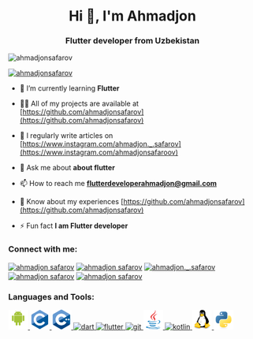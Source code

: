 <h1 align="center">Hi 👋, I'm Ahmadjon</h1>
<h3 align="center">Flutter developer from Uzbekistan</h3>

<p align="left"> <img src="https://komarev.com/ghpvc/?username=ahmadjonsafarov&label=Profile%20views&color=0e75b6&style=flat" alt="ahmadjonsafarov" /> </p>

<p align="left"> <a href="https://github.com/ryo-ma/github-profile-trophy"><img src="https://github-profile-trophy.vercel.app/?username=ahmadjonsafarov" alt="ahmadjonsafarov" /></a> </p>

- 🌱 I’m currently learning **Flutter**

- 👨‍💻 All of my projects are available at [https://github.com/ahmadjonsafarov](https://github.com/ahmadjonsafarov)

- 📝 I regularly write articles on [https://www.instagram.com/ahmadjon._.safarov](https://www.instagram.com/ahmadjonsafaroov)

- 💬 Ask me about **about flutter**

- 📫 How to reach me **flutterdeveloperahmadjon@gmail.com**

- 📄 Know about my experiences [https://github.com/ahmadjonsafarov](https://github.com/ahmadjonsafarov)

- ⚡ Fun fact **I am Flutter developer**

<h3 align="left">Connect with me:</h3>
<p align="left">
<a href="https://linkedin.com/in/ahmadjon safarov" target="blank"><img align="center" src="https://raw.githubusercontent.com/rahuldkjain/github-profile-readme-generator/master/src/images/icons/Social/linked-in-alt.svg" alt="ahmadjon safarov" height="30" width="40" /></a>
<a href="https://fb.com/ahmadjon safarov" target="blank"><img align="center" src="https://raw.githubusercontent.com/rahuldkjain/github-profile-readme-generator/master/src/images/icons/Social/facebook.svg" alt="ahmadjon safarov" height="30" width="40" /></a>
<a href="https://instagram.com/ahmadjon._.safarov" target="blank"><img align="center" src="https://raw.githubusercontent.com/rahuldkjain/github-profile-readme-generator/master/src/images/icons/Social/instagram.svg" alt="ahmadjon._.safarov" height="30" width="40" /></a>
<a href="https://www.behance.net/ahmadjon safarov" target="blank"><img align="center" src="https://raw.githubusercontent.com/rahuldkjain/github-profile-readme-generator/master/src/images/icons/Social/behance.svg" alt="ahmadjon safarov" height="30" width="40" /></a>
<a href="https://www.youtube.com/c/ahmadjon safarov" target="blank"><img align="center" src="https://raw.githubusercontent.com/rahuldkjain/github-profile-readme-generator/master/src/images/icons/Social/youtube.svg" alt="ahmadjon safarov" height="30" width="40" /></a>
</p>

<h3 align="left">Languages and Tools:</h3>
<p align="left"> <a href="https://developer.android.com" target="_blank" rel="noreferrer"> <img src="https://raw.githubusercontent.com/devicons/devicon/master/icons/android/android-original-wordmark.svg" alt="android" width="40" height="40"/> </a> <a href="https://www.cprogramming.com/" target="_blank" rel="noreferrer"> <img src="https://raw.githubusercontent.com/devicons/devicon/master/icons/c/c-original.svg" alt="c" width="40" height="40"/> </a> <a href="https://www.w3schools.com/cpp/" target="_blank" rel="noreferrer"> <img src="https://raw.githubusercontent.com/devicons/devicon/master/icons/cplusplus/cplusplus-original.svg" alt="cplusplus" width="40" height="40"/> </a> <a href="https://dart.dev" target="_blank" rel="noreferrer"> <img src="https://www.vectorlogo.zone/logos/dartlang/dartlang-icon.svg" alt="dart" width="40" height="40"/> </a> <a href="https://flutter.dev" target="_blank" rel="noreferrer"> <img src="https://www.vectorlogo.zone/logos/flutterio/flutterio-icon.svg" alt="flutter" width="40" height="40"/> </a> <a href="https://git-scm.com/" target="_blank" rel="noreferrer"> <img src="https://www.vectorlogo.zone/logos/git-scm/git-scm-icon.svg" alt="git" width="40" height="40"/> </a> <a href="https://www.java.com" target="_blank" rel="noreferrer"> <img src="https://raw.githubusercontent.com/devicons/devicon/master/icons/java/java-original.svg" alt="java" width="40" height="40"/> </a> <a href="https://kotlinlang.org" target="_blank" rel="noreferrer"> <img src="https://www.vectorlogo.zone/logos/kotlinlang/kotlinlang-icon.svg" alt="kotlin" width="40" height="40"/> </a> <a href="https://www.linux.org/" target="_blank" rel="noreferrer"> <img src="https://raw.githubusercontent.com/devicons/devicon/master/icons/linux/linux-original.svg" alt="linux" width="40" height="40"/> </a> <a href="https://www.python.org" target="_blank" rel="noreferrer"> <img src="https://raw.githubusercontent.com/devicons/devicon/master/icons/python/python-original.svg" alt="python" width="40" height="40"/> </a> </p>
